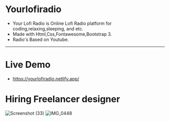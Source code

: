 # Yourlofiradio

- Your Lofi Radio is Online Lofi Radio platform for coding,relaxing,sleeping, and etc.
- Made with Html,Css,Fontawesome,Bootstrap 3.
- Radio's Based on Youtube.
----------------------------------------------------------------------------------------

# Live Demo

- https://yourlofiradio.netlify.app/

# Hiring Freelancer designer

![Screenshot (33)](https://user-images.githubusercontent.com/77200703/152203377-0e75bf08-432e-4dab-8e0e-09ca4cb2ca7b.png)
![IMG_0448](https://user-images.githubusercontent.com/77200703/154329112-c252c5c6-5613-40e8-a219-43bf01612f29.JPG)

